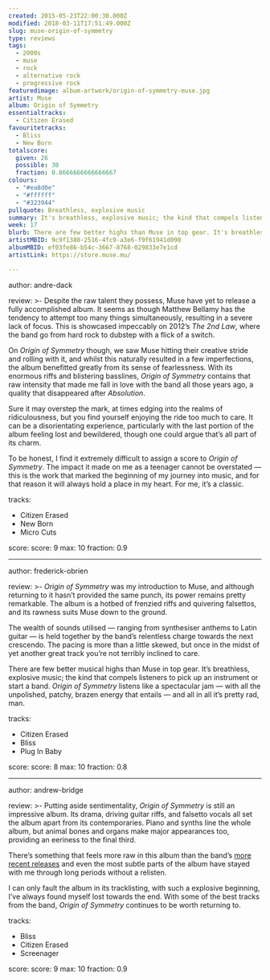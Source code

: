 ```yaml
---
created: 2015-05-23T22:00:30.000Z
modified: 2018-03-11T17:51:49.000Z
slug: muse-origin-of-symmetry
type: reviews
tags:
  - 2000s
  - muse
  - rock
  - alternative rock
  - progressive rock
featuredimage: album-artwork/origin-of-symmetry-muse.jpg
artist: Muse
album: Origin of Symmetry
essentialtracks:
  - Citizen Erased
favouritetracks:
  - Bliss
  - New Born
totalscore:
  given: 26
  possible: 30
  fraction: 0.8666666666666667
colours:
  - "#ea8d0e"
  - "#ffffff"
  - "#323944"
pullquote: Breathless, explosive music
summary: It's breathless, explosive music; the kind that compels listeners to pick up an instrument or start a band. Origin of Symmetry listens like a spectacular jam — with all the unpolished, patchy, brazen energy that entails — and all in all it's pretty rad, man.
week: 17
blurb: There are few better highs than Muse in top gear. It's breathless, explosive music; the kind that compels listeners to pick up an instrument or start a band.
artistMBID: 9c9f1380-2516-4fc9-a3e6-f9f61941d090
albumMBID: ef03fe86-b54c-3667-8768-029833e7e1cd
artistLink: https://store.muse.mu/

---
```


author: andre-dack

review: >-
  Despite the raw talent they possess, Muse have yet to release a fully accomplished album. It seems as though Matthew Bellamy has the tendency to attempt too many things simultaneously, resulting in a severe lack of focus. This is showcased impeccably on 2012’s *The 2nd Law*, where the band go from hard rock to dubstep with a flick of a switch. 
  
  On *Origin of Symmetry* though, we saw Muse hitting their creative stride and rolling with it, and whilst this naturally resulted in a few imperfections, the album benefitted greatly from its sense of fearlessness. With its enormous riffs and blistering basslines, *Origin of Symmetry* contains that raw intensity that made me fall in love with the band all those years ago, a quality that disappeared after *Absolution*. 
  
  Sure it may overstep the mark, at times edging into the realms of ridiculousness, but you find yourself enjoying the ride too much to care. It can be a disorientating experience, particularly with the last portion of the album feeling lost and bewildered, though one could argue that’s all part of its charm. 
  
  To be honest, I find it extremely difficult to assign a score to *Origin of Symmetry*. The impact it made on me as a teenager cannot be overstated — this is the work that marked the beginning of my journey into music, and for that reason it will always hold a place in my heart. For me, it’s a classic.

tracks:
  - Citizen Erased
  - ­New Born
  - ­Micro Cuts

score:
  score: 9
  max: 10
  fraction: 0.9

---
author: frederick-obrien

review: >-
  *Origin of Symmetry* was my introduction to Muse, and although returning to it hasn’t provided the same punch, its power remains pretty remarkable. The album is a hotbed of frenzied riffs and quivering falsettos, and its rawness suits Muse down to the ground. 
  
  The wealth of sounds utilised — ranging from synthesiser anthems to Latin guitar — is held together by the band’s relentless charge towards the next crescendo. The pacing is more than a little skewed, but once in the midst of yet another great track you’re not terribly inclined to care. 
  
  There are few better musical highs than Muse in top gear. It’s breathless, explosive music; the kind that compels listeners to pick up an instrument or start a band. *Origin of Symmetry* listens like a spectacular jam — with all the unpolished, patchy, brazen energy that entails — and all in all it’s pretty rad, man.

tracks:
  - Citizen Erased
  - ­Bliss
  - ­Plug In Baby

score:
  score: 8
  max: 10
  fraction: 0.8

---
author: andrew-bridge

review: >-
  Putting aside sentimentality, *Origin of Symmetry* is still an impressive album. Its drama, driving guitar riffs, and falsetto vocals all set the album apart from its contemporaries. Piano and synths line the whole album, but animal bones and organs make major appearances too, providing an eeriness to the final third. 
  
  There’s something that feels more raw in this album than the band’s [more recent releases](/reviews/muse-drones/) and even the most subtle parts of the album have stayed with me through long periods without a relisten. 
  
  I can only fault the album in its tracklisting, with such a explosive beginning, I’ve always found myself lost towards the end. With some of the best tracks from the band, *Origin of Symmetry* continues to be worth returning to.

tracks:
  - Bliss
  - ­Citizen Erased
  - ­Screenager

score:
  score: 9
  max: 10
  fraction: 0.9
